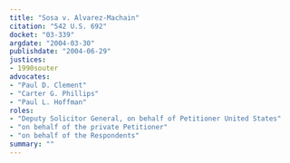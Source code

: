 ```yaml
---
title: "Sosa v. Alvarez-Machain"
citation: "542 U.S. 692"
docket: "03-339"
argdate: "2004-03-30"
publishdate: "2004-06-29"
justices:
- 1990souter
advocates:
- "Paul D. Clement"
- "Carter G. Phillips"
- "Paul L. Hoffman"
roles:
- "Deputy Solicitor General, on behalf of Petitioner United States"
- "on behalf of the private Petitioner"
- "on behalf of the Respondents"
summary: ""
---
```


